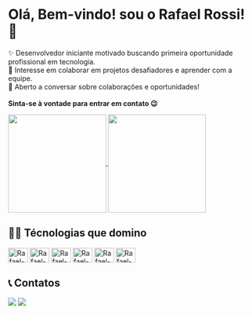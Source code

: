 # Olá, Bem-vindo! sou o Rafael Rossi! 👋
<!-- Sobre mim -->
✨ Desenvolvedor iniciante motivado buscando primeira oportunidade profissional em tecnologia.<br>
🤝 Interesse em colaborar em projetos desafiadores e aprender com a equipe.<br>
💬 Aberto a conversar sobre colaborações e oportunidades! <br><br>
**Sinta-se à vontade para entrar em contato 😉**<br>
<div>
<a href="https://github.com/RafaelRChar/github-readme-stats">
  <img height=200 align="center" src="https://github-readme-stats.vercel.app/api?username=RafaelRChar&theme=midnight-purple&rank_icon=github" />
</a>
<a href="https://github.com/aRafaelRChar/convoychat">
  <img height=200 align="center" src="https://github-readme-stats.vercel.app/api/top-langs?username=RafaelRChar&layout=compact&langs_count=8&card_width=320&theme=midnight-purple" />
</a>
</div>

## 👨‍💻 Técnologias que domino
<div style="display: inline_block">
  <img align="center" alt="Rafael-Js" height="30" width="40" src="https://cdn.jsdelivr.net/gh/devicons/devicon@latest/icons/java/java-plain.svg">
  <img align="center" alt="Rafael-Js" height="30" width="40" src="https://cdn.jsdelivr.net/gh/devicons/devicon@latest/icons/javascript/javascript-plain.svg">
  <img align="center" alt="Rafael-HTML" height="30" width="40" src="https://cdn.jsdelivr.net/gh/devicons/devicon@latest/icons/html5/html5-original.svg">
  <img align="center" alt="Rafael-CSS" height="30" width="40" src="https://cdn.jsdelivr.net/gh/devicons/devicon@latest/icons/css3/css3-original.svg">
  <img align="center" alt="Rafael-C" height="30" width="40" src="https://cdn.jsdelivr.net/gh/devicons/devicon@latest/icons/c/c-original.svg">
  <img align="center" alt="Rafael-Mysql" height="30" width="40" src="https://cdn.jsdelivr.net/gh/devicons/devicon@latest/icons/mysql/mysql-original.svg">
</div>

## 📞 Contatos 
<div> 
  <a href = "mailto:r4f4elr0ss1@gmail.com"><img src="https://img.shields.io/badge/-Gmail-%23333?style=for-the-badge&logo=gmail&logoColor=white" target="_blank"></a>
  <a href="https://www.linkedin.com/in/rafael-rossi-86388a267" target="_blank"><img src="https://img.shields.io/badge/-LinkedIn-%230077B5?style=for-the-badge&logo=linkedin&logoColor=white" target="_blank"></a> 
</div>
